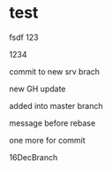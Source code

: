 # test
fsdf
123


1234

commit to new srv brach

new GH update 

added into master branch


message before rebase

one more for commit

16DecBranch

